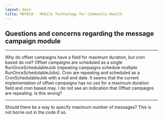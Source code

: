 ```yaml
---
layout: main
title: MOTECH - Mobile Technology for Community Health
---
```


## Questions and concerns regarding the message campaign module

***

Why do offset campaigns have a field for maximum duration, but cron based do not? Offset campaigns are scheduled as a single RunOnceSchedulableJob (repeating campaigns schedule multiple RunOnceSchedulableJobs). Cron are repeating and scheduled as a CronSchedulableJob with a null end date. It seems that the current implementation of offset campaigns has no use for a maximum duration field and cron based may. I do not see an indication that Offset campaigns are repeating. Is this wrong?

***

Should there be a way to specify maximum number of messages? This is not borne out in the code if so.
